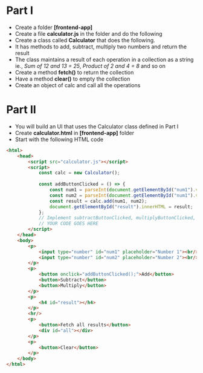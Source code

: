 
# Part I
* Create a folder **[frontend-app]** 
* Create a file **calculator.js** in the folder and do the following
* Create a class called **Calculator** that does the following.
* It has methods to add, subtract, multiply two numbers and return the result
* The class maintains a result of each operation in a collection as a string ie., *Sum of 12 and 13 = 25*, *Product of 2 and 4 = 8* and so on
* Create a method **fetch()** to return the collection
* Have a method **clear()** to empty the collection
* Create an object of calc and call all the operations


# Part II

* You will build an UI that uses the Calculator class defined in Part I
* Create **calculator.html** in  **[frontend-app]** folder
* Start with the following HTML code

``` html
<html>
	<head>
		<script src="calculator.js"></script>
		<script>
			const calc = new Calculator();
			
			const addButtonClicked = () => {
				const num1 = parseInt(document.getElementById("num1").value);
				const num2 = parseInt(document.getElementById("num1").value);
				const result = calc.add(num1, num2);
				document.getElementById("result").innerHTML = result;
			};
			// Implement subtractButtonClicked, multiplyButtonClicked, fetchButtonClicked, clearButtonClicked functions
			// YOUR CODE GOES HERE
		</script>			
	</head>
	<body>
		<p>	
			<input type="number" id="num1" placeholder="Number 1"><br/>
			<input type="number" id="num2" placeholder="Number 2"><br/>
		</p>
		<p>		
			<button onclick="addButtonClicked();">Add</button>
			<button>Subtract</button>		 	
			<button>Multiply</button>
		</p>
		<p>
			<h4 id="result"></h4>
		</p>
		<hr/>
		<p>
			<button>Fetch all results</button>
			<div id="all"></div>
		</p>
		<p>
			<button>Clear</button>
		</p>		
	</body>			
</html>

```

